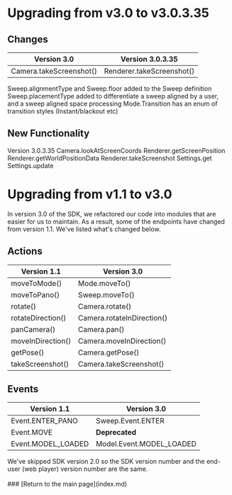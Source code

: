 # Upgrading from v3.0 to v3.0.3.35

## Changes

Version 3.0 | Version 3.0.3.35
-------|--------
Camera.takeScreenshot() | Renderer.takeScreenshot()

Sweep.alignmentType and Sweep.floor added to the Sweep definition
Sweep.placementType added to differentiate a sweep aligned by a user, and a sweep aligned space processing
Mode.Transition has an enum of transition styles (Instant/blackout etc)

## New Functionality

Version 3.0.3.35
Camera.lookAtScreenCoords
Renderer.getScreenPosition
Renderer.getWorldPositionData
Renderer.takeScreenshot
Settings.get
Settings.update


# Upgrading from v1.1 to v3.0

In version 3.0 of the SDK, we refactored our code into modules that are easier for us to maintain. As a result, some of the endpoints have changed from version 1.1. We've listed what's changed below.

## Actions

Version 1.1 | Version 3.0
-------|--------
moveToMode() | Mode.moveTo()
moveToPano() | Sweep.moveTo()
rotate() | Camera.rotate()
rotateDirection() | Camera.rotateInDirection()
panCamera() | Camera.pan()
moveInDirection() | Camera.moveInDirection()
getPose() | Camera.getPose()
takeScreenshot() | Camera.takeScreenshot()

## Events

Version 1.1 | Version 3.0
-------|--------
Event.ENTER_PANO | Sweep.Event.ENTER
Event.MOVE | **Deprecated**
Event.MODEL_LOADED | Model.Event.MODEL_LOADED

<div class="note">We've skipped SDK version 2.0 so the SDK version number and the end-user (web player) version number are the same.</div><br/>
### [Return to the main page](index.md)

